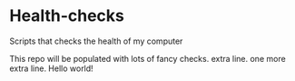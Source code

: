 # Health-checks
Scripts that checks the health of my computer

This repo will be populated with lots of fancy checks.
extra line.
one more extra line.
Hello world!
